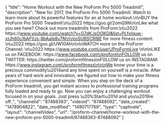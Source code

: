 {
    "title": "Home Workout with the New ProForm Pro 5000 Treadmill",
    "description": "New for 2017, the ProForm Pro 5000 Treadmill. Watch to learn more about its powerful features for an at home workout.\n\nBUY the ProForm Pro 5000 Treadmill:\n\u2022 https:\/\/goo.gl\/2omQ9N\n\nLike what you see here? Check out more treadmills from ProForm:\n\u2022 https:\/\/www.youtube.com\/watch?v=G7dKJsOOKGI&list=PLfxIquw-xtJh60u1bAFtUs-8bAaIe8y7N\n\n\nSUBSCRIBE for more fitness content: \n\u2022 https:\/\/goo.gl\/UW10Ah\n\n\nWATCH more on the ProForm Channel: \n\u2022 https:\/\/www.youtube.com\/user\/ProFormLive \n\n\nLIKE us on FACEBOOK: https:\/\/www.facebook.com\/proform\nFOLLOW us on TWITTER: https:\/\/twitter.com\/proformfitness\nFOLLOW us on INSTAGRAM: https:\/\/www.instagram.com\/proformfitness\n\n\nWe know your time is a precious commodity\u2014and any time spent on yourself is a miracle. After years of hard work and innovation, we figured out how to make your fitness experience convenient and simple. When you step on the deck of a ProForm treadmill, you get instant access to professional training programs fully loaded and ready to go. Now you can enjoy a challenging workout focused in on your goals. Just press \u201cStart\u201d and you\u2019re off..",
    "channelid": "87488363",
    "videoid": "87488092",
    "date_created": "1478904822",
    "date_modified": "1490717769",
    "type": "captivate",
    "layout": "channelVideo",
    "url": "\/proform-channel\/home-workout-with-the-new-proform-pro-5000-treadmill\/87488363-87488092"
}